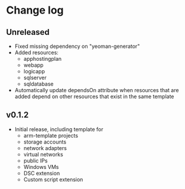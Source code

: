 # Change log

## Unreleased

* Fixed missing dependency on "yeoman-generator"
* Added resources:
  * apphostingplan
  * webapp
  * logicapp
  * sqlserver
  * sqldatabase
* Automatically update dependsOn attribute when resources that are added depend
  on other resources that exist in the same template

## v0.1.2

* Initial release, including template for
  * arm-template projects
  * storage accounts
  * network adapters
  * virtual networks
  * public IPs
  * Windows VMs
  * DSC extension
  * Custom script extension
